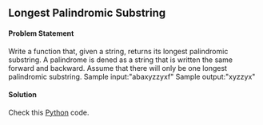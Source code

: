 ## Longest Palindromic Substring

#### Problem Statement


Write a function that, given a string, returns its longest palindromic substring. A palindrome is dened as a string that is written the same forward and backward.
Assume that there will only be one longest palindromic substring.
Sample input:"abaxyzzyxf"
Sample output:"xyzzyx"


#### Solution

Check this [Python](../python/Longest_Palindromic_Substring.py) code.

